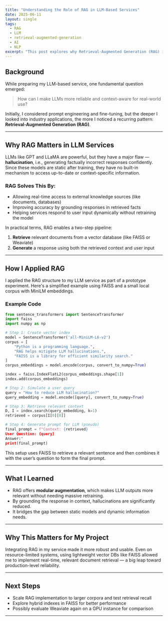 ```yaml
---
title: "Understanding the Role of RAG in LLM-Based Services"
date: 2025-06-11
layout: single
tags:
  - RAG
  - LLM
  - retrieval-augmented-generation
  - AI
  - NLP
excerpt: "This post explores why Retrieval-Augmented Generation (RAG) is critical when deploying large language models (LLMs), and how it helps mitigate hallucination and improve response relevance."
---
```


## Background

While preparing my LLM-based service, one fundamental question emerged:

> How can I make LLMs more reliable and context-aware for real-world use?

Initially, I considered prompt engineering and fine-tuning, but the deeper I looked into industry applications, the more I noticed a recurring pattern: **Retrieval-Augmented Generation (RAG)**.

---

## Why RAG Matters in LLM Services

LLMs like GPT and LLaMA are powerful, but they have a major flaw — **hallucination**, i.e., generating factually incorrect responses confidently. Since these models are static after training, they have no built-in mechanism to access up-to-date or context-specific information.

### RAG Solves This By:
- Allowing real-time access to external knowledge sources (like documents, databases)
- Improving accuracy by grounding responses in retrieved facts
- Helping services respond to user input dynamically without retraining the model

In practical terms, RAG enables a two-step pipeline:
1. **Retrieve** relevant documents from a vector database (like FAISS or Weaviate)
2. **Generate** a response using both the retrieved context and user input

---

## How I Applied RAG

I applied the RAG structure to my LLM service as part of a prototype experiment. Here's a simplified example using FAISS and a small local corpus with MiniLM embeddings.

### Example Code

```python
from sentence_transformers import SentenceTransformer
import faiss
import numpy as np

# Step 1: Create vector index
model = SentenceTransformer('all-MiniLM-L6-v2')
corpus = [
    "Python is a programming language.",
    "RAG helps mitigate LLM hallucinations.",
    "FAISS is a library for efficient similarity search."
]
corpus_embeddings = model.encode(corpus, convert_to_numpy=True)

index = faiss.IndexFlatL2(corpus_embeddings.shape[1])
index.add(corpus_embeddings)

# Step 2: Simulate a user query
query = "How to reduce LLM hallucination?"
query_embedding = model.encode([query], convert_to_numpy=True)

# Step 3: Retrieve relevant context
D, I = index.search(query_embedding, k=1)
retrieved = corpus[I[0][0]]

# Step 4: Generate prompt for LLM (pseudo)
final_prompt = f"Context: {retrieved}
User Question: {query}
Answer:"
print(final_prompt)
```

This setup uses FAISS to retrieve a relevant sentence and then combines it with the user’s question to form the final prompt.

---

## What I Learned

- RAG offers **modular augmentation**, which makes LLM outputs more relevant without needing massive retraining.
- By grounding the response in context, hallucinations are significantly reduced.
- It bridges the gap between static models and dynamic information needs.

---

## Why This Matters for My Project

Integrating RAG in my service made it more robust and usable. Even on resource-limited systems, using lightweight vector DBs like FAISS allowed me to implement real-time, relevant document retrieval — a big leap toward production-level reliability.

---

## Next Steps

- Scale RAG implementation to larger corpora and test retrieval recall
- Explore hybrid indexes in FAISS for better performance
- Possibly evaluate Weaviate again on a GPU instance for comparison

---

